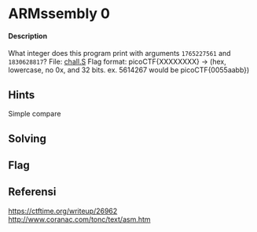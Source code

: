# ARMssembly 0
#### Description

What integer does this program print with arguments `1765227561` and `1830628817`? File: [chall.S](https://mercury.picoctf.net/static/37069d9462289016ea1869ef4c993912/chall.S) Flag format: picoCTF{XXXXXXXX} -> (hex, lowercase, no 0x, and 32 bits. ex. 5614267 would be picoCTF{0055aabb})
## Hints
Simple compare
## Solving

## Flag
## Referensi
https://ctftime.org/writeup/26962
http://www.coranac.com/tonc/text/asm.htm
